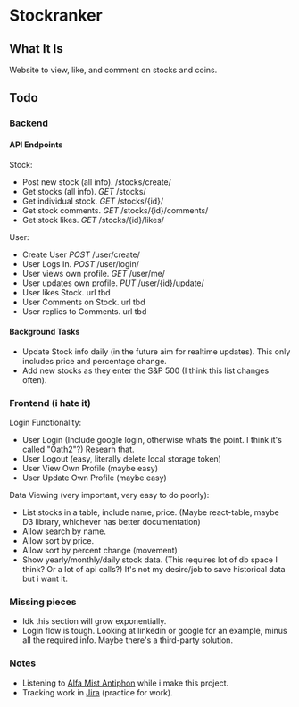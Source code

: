 # Stockranker
## What It Is 
Website to view, like, and comment on stocks and coins.

## Todo

### Backend
#### API Endpoints
Stock:
- Post new stock (all info). /stocks/create/
- Get stocks (all info). *GET* /stocks/
- Get individual stock. *GET* /stocks/{id}/
- Get stock comments. *GET* /stocks/{id}/comments/
- Get stock likes. *GET* /stocks/{id}/likes/

User:
- Create User *POST* /user/create/
- User Logs In. *POST* /user/login/
- User views own profile. *GET* /user/me/
- User updates own profile. *PUT* /user/{id}/update/
- User likes Stock. url tbd
- User Comments on Stock. url tbd
- User replies to Comments. url tbd

#### Background Tasks

- Update Stock info daily (in the future aim for realtime updates). This only includes price and percentage change.
- Add new stocks as they enter the S&P 500 (I think this list changes often).

### Frontend (i hate it)
Login Functionality:
- User Login (Include google login, otherwise whats the point. I think it's called "Oath2"?) Researh that.
- User Logout (easy, literally delete local storage token)
- User View Own Profile (maybe easy)
- User Update Own Profile (maybe easy)

Data Viewing (very important, very easy to do poorly):  
- List stocks in a table, include name, price.  (Maybe react-table, maybe D3 library, whichever has better documentation)
- Allow search by name.
- Allow sort by price.
- Allow sort by percent change (movement)
- Show yearly/monthly/daily stock data. (This requires lot of db space I think? Or a lot of api calls?) It's not my desire/job to save historical data but i want it.

### Missing pieces
-  Idk this section will grow exponentially.
-  Login flow is tough. Looking at linkedin or google for an example, minus all the required info. Maybe there's a third-party solution.

### Notes
- Listening to [Alfa Mist Antiphon](https://www.youtube.com/watch?v=BVO_R8uvMhE) while i make this project.
- Tracking work in [Jira](https://stockranker.atlassian.net/jira/software/projects/STOC/boards/1) (practice for work).
